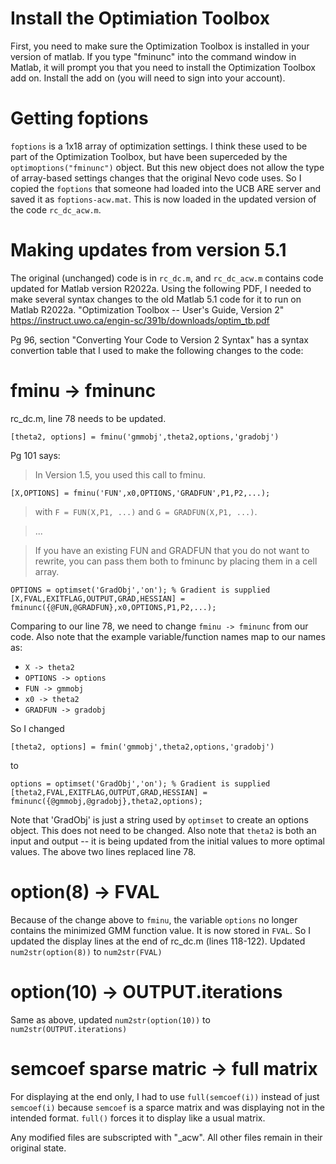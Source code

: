 # Install the Optimiation Toolbox
First, you need to make sure the Optimization Toolbox is installed in your version of matlab. If you type "fminunc" into the command window in Matlab, it will prompt you that you need to install the Optimization Toolbox add on. Install the add on (you will need to sign into your account).

# Getting foptions
`foptions` is a 1x18 array of optimization settings. I think these used to be part of the Optimization Toolbox, but have been superceded by the `optimoptions("fminunc")` object. But this new object does not allow the type of array-based settings changes that the original Nevo code uses. So I copied the `foptions` that someone had loaded into the UCB ARE server and saved it as `foptions-acw.mat`. This is now loaded in the updated version of the code `rc_dc_acw.m`.


# Making updates from version 5.1
The original (unchanged) code is in `rc_dc.m`, and `rc_dc_acw.m` contains code updated for Matlab version R2022a. Using the following PDF, I needed to make several syntax changes to the old Matlab 5.1 code for it to run on Matlab R2022a.
"Optimization Toolbox -- User's Guide, Version 2"
https://instruct.uwo.ca/engin-sc/391b/downloads/optim_tb.pdf

Pg 96, section "Converting Your Code to Version 2 Syntax" has a syntax convertion table that I used to make the following changes to the code:

# fminu -> fminunc
rc_dc.m, line 78 needs to be updated.
```
[theta2, options] = fminu('gmmobj',theta2,options,'gradobj')
```

Pg 101 says:
> In Version 1.5, you used this call to fminu.
```
[X,OPTIONS] = fminu('FUN',x0,OPTIONS,'GRADFUN',P1,P2,...);
```
> with `F = FUN(X,P1, ...)` and `G = GRADFUN(X,P1, ...)`.

> ...

> If you have an existing FUN and GRADFUN that you do not want to rewrite, you can pass them both to fminunc by placing them in a cell array.
```
OPTIONS = optimset('GradObj','on'); % Gradient is supplied
[X,FVAL,EXITFLAG,OUTPUT,GRAD,HESSIAN] = fminunc({@FUN,@GRADFUN},x0,OPTIONS,P1,P2,...);
```

Comparing to our line 78, we need to change `fminu -> fminunc` from our code. Also note that the example variable/function names map to our names as:
- `X -> theta2`
- `OPTIONS -> options`
- `FUN -> gmmobj`
- `x0 -> theta2`
- `GRADFUN -> gradobj`


So I changed
```
[theta2, options] = fmin('gmmobj',theta2,options,'gradobj')
```
to
```
options = optimset('GradObj','on'); % Gradient is supplied
[theta2,FVAL,EXITFLAG,OUTPUT,GRAD,HESSIAN] = fminunc({@gmmobj,@gradobj},theta2,options);
```
Note that 'GradObj' is just a string used by `optimset` to create an options object. This does not need to be changed. Also note that `theta2` is both an input and output -- it is being updated from the initial values to more optimal values. The above two lines replaced line 78.





# option(8) -> FVAL
Because of the change above to `fminu`, the variable `options` no longer contains the minimized GMM function value. It is now stored in `FVAL`. So I updated the display lines at the end of rc_dc.m (lines 118-122). Updated `num2str(option(8))` to `num2str(FVAL)`





# option(10) -> OUTPUT.iterations
Same as above, updated `num2str(option(10))` to `num2str(OUTPUT.iterations)`





# semcoef sparse matric -> full matrix
For displaying at the end only, I had to use `full(semcoef(i))` instead of just `semcoef(i)` because `semcoef` is a sparce matrix and was displaying not in the intended format. `full()` forces it to display like a usual matrix.




Any modified files are subscripted with "_acw". All other files remain in their original state.